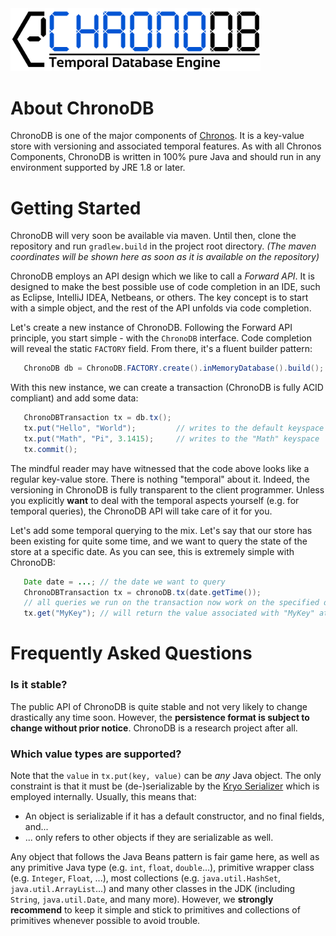 <img src="https://github.com/MartinHaeusler/chronos/blob/master/readmeResources/chronoDBLogo.png" width="400">

About ChronoDB
==============

ChronoDB is one of the major components of [Chronos](https://github.com/MartinHaeusler/chronos). It is a key-value store with versioning and associated temporal features. As with all Chronos Components, ChronoDB is written in 100% pure Java and should run in any environment supported by JRE 1.8 or later.

Getting Started
===============

ChronoDB will very soon be available via maven. Until then, clone the repository and run `gradlew.build` in the project root directory.
*(The maven coordinates will be shown here as soon as it is available on the repository)*

ChronoDB employs an API design which we like to call a *Forward API*. It is designed to make the best possible use of code completion in an IDE, such as Eclipse, IntelliJ IDEA, Netbeans, or others. The key concept is to start with a simple object, and the rest of the API unfolds via code completion.

Let's create a new instance of ChronoDB. Following the Forward API principle, you start simple - with the `ChronoDB` interface. Code completion will reveal the static `FACTORY` field. From there, it's a fluent builder pattern:
   
```java
   ChronoDB db = ChronoDB.FACTORY.create().inMemoryDatabase().build();
```
    
With this new instance, we can create a transaction (ChronoDB is fully ACID compliant) and add some data:

```java
   ChronoDBTransaction tx = db.tx();
   tx.put("Hello", "World");         // writes to the default keyspace
   tx.put("Math", "Pi", 3.1415);     // writes to the "Math" keyspace
   tx.commit();
```



The mindful reader may have witnessed that the code above looks like a regular key-value store. There is nothing "temporal" about it. Indeed, the versioning in ChronoDB is fully transparent to the client programmer. Unless you explicitly **want** to deal with the temporal aspects yourself (e.g. for temporal queries), the ChronoDB API will take care of it for you.

Let's add some temporal querying to the mix. Let's say that our store has been existing for quite some time, and we want to query the state of the store at a specific date. As you can see, this is extremely simple with ChronoDB:

```java
   Date date = ...; // the date we want to query
   ChronoDBTransaction tx = chronoDB.tx(date.getTime());
   // all queries we run on the transaction now work on the specified date
   tx.get("MyKey"); // will return the value associated with "MyKey" at the specified date
```


Frequently Asked Questions
==========================

### Is it stable?
The public API of ChronoDB is quite stable and not very likely to change drastically any time soon. However, the **persistence format is subject to change without prior notice**. ChronoDB is a research project after all.

### Which value types are supported?
Note that the `value` in `tx.put(key, value)` can be *any* Java object. The only constraint is that it must be (de-)serializable by the [Kryo Serializer](https://github.com/EsotericSoftware/kryo) which is employed internally. Usually, this means that:
 - An object is serializable if it has a default constructor, and no final fields, and...
 - ... only refers to other objects if they are serializable as well.

Any object that follows the Java Beans pattern is fair game here, as well as any primitive Java type (e.g. `int`, `float`, `double`...), primitive wrapper class (e.g. `Integer`, `Float`, ...), most collections (e.g. `java.util.HashSet`, `java.util.ArrayList`...) and many other classes in the JDK (including `String`, `java.util.Date`, and many more). However, we **strongly recommend** to keep it simple and stick to primitives and collections of primitives whenever possible to avoid trouble.
